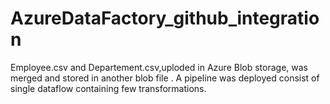 # AzureDataFactory_github_integration

Employee.csv and Departement.csv,uploded in Azure Blob storage, was merged and stored in another blob file . A pipeline was deployed consist of single dataflow containing few transformations. 
